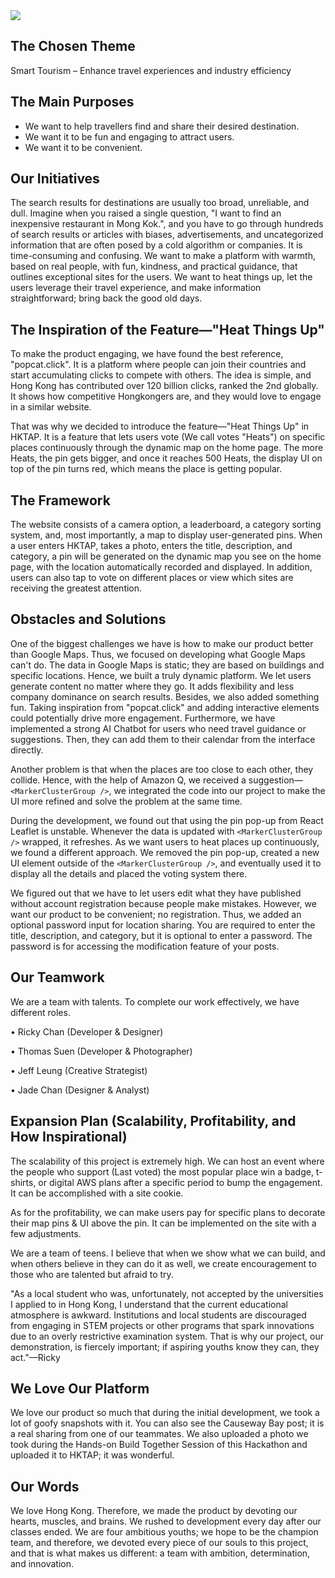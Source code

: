 <img src="https://d112y698adiu2z.cloudfront.net/photos/production/software_photos/003/774/908/datas/original.png">

## The Chosen Theme
Smart Tourism – Enhance travel experiences and industry efficiency

## The Main Purposes
- We want to help travellers find and share their desired destination.
- We want it to be fun and engaging to attract users.
- We want it to be convenient.

## Our Initiatives
The search results for destinations are usually too broad, unreliable, and dull. Imagine when you raised a single question, "I want to find an inexpensive restaurant in Mong Kok.", and you have to go through hundreds of search results or articles with biases, advertisements, and uncategorized information that are often posed by a cold algorithm or companies. It is time-consuming and confusing. We want to make a platform with warmth, based on real people, with fun, kindness, and practical guidance, that outlines exceptional sites for the users. We want to heat things up, let the users leverage their travel experience, and make information straightforward; bring back the good old days.

## The Inspiration of the Feature—"Heat Things Up"
To make the product engaging, we have found the best reference, "popcat.click". It is a platform where people can join their countries and start accumulating clicks to compete with others. The idea is simple, and Hong Kong has contributed over 120 billion clicks, ranked the 2nd globally. It shows how competitive Hongkongers are, and they would love to engage in a similar website.

That was why we decided to introduce the feature—"Heat Things Up" in HKTAP. It is a feature that lets users vote (We call votes "Heats") on specific places continuously through the dynamic map on the home page. The more Heats, the pin gets bigger, and once it reaches 500 Heats, the display UI on top of the pin turns red, which means the place is getting popular.

## The Framework
The website consists of a camera option, a leaderboard, a category sorting system, and, most importantly, a map to display user-generated pins. When a user enters HKTAP, takes a photo, enters the title, description, and category, a pin will be generated on the dynamic map you see on the home page, with the location automatically recorded and displayed. In addition, users can also tap to vote on different places or view which sites are receiving the greatest attention.

## Obstacles and Solutions
One of the biggest challenges we have is how to make our product better than Google Maps. Thus, we focused on developing what Google Maps can't do. The data in Google Maps is static; they are based on buildings and specific locations. Hence, we built a truly dynamic platform. We let users generate content no matter where they go. It adds flexibility and less company dominance on search results. Besides, we also added something fun. Taking inspiration from "popcat.click" and adding interactive elements could potentially drive more engagement. Furthermore, we have implemented a strong AI Chatbot for users who need travel guidance or suggestions. Then, they can add them to their calendar from the interface directly.

Another problem is that when the places are too close to each other, they collide. Hence, with the help of Amazon Q, we received a suggestion—`<MarkerClusterGroup />`, we integrated the code into our project to make the UI more refined and solve the problem at the same time.

During the development, we found out that using the pin pop-up from React Leaflet is unstable. Whenever the data is updated with `<MarkerClusterGroup />` wrapped, it refreshes. As we want users to heat places up continuously, we found a different approach. We removed the pin pop-up, created a new UI element outside of the `<MarkerClusterGroup />`, and eventually used it to display all the details and placed the voting system there.

We figured out that we have to let users edit what they have published without account registration because people make mistakes. However, we want our product to be convenient; no registration. Thus, we added an optional password input for location sharing. You are required to enter the title, description, and category, but it is optional to enter a password. The password is for accessing the modification feature of your posts.

## Our Teamwork
We are a team with talents. To complete our work effectively, we have different roles.

• Ricky Chan (Developer & Designer)

• Thomas Suen (Developer & Photographer)

• Jeff Leung (Creative Strategist)

• Jade Chan (Designer & Analyst)

## Expansion Plan (Scalability, Profitability, and How Inspirational)
The scalability of this project is extremely high. We can host an event where the people who support (Last voted) the most popular place win a badge, t-shirts, or digital AWS plans after a specific period to bump the engagement. It can be accomplished with a site cookie. 

As for the profitability, we can make users pay for specific plans to decorate their map pins & UI above the pin. It can be implemented on the site with a few adjustments.

We are a team of teens. I believe that when we show what we can build, and when others believe in they can do it as well, we create encouragement to those who are talented but afraid to try.

"As a local student who was, unfortunately, not accepted by the universities I applied to in Hong Kong, I understand that the current educational atmosphere is awkward. Institutions and local students are discouraged from engaging in STEM projects or other programs that spark innovations due to an overly restrictive examination system. That is why our project, our demonstration, is fiercely important; if aspiring youths know they can, they act."—Ricky

## We Love Our Platform
We love our product so much that during the initial development, we took a lot of goofy snapshots with it. You can also see the Causeway Bay post; it is a real sharing from one of our teammates. We also uploaded a photo we took during the Hands-on Build Together Session of this Hackathon and uploaded it to HKTAP; it was wonderful.

## Our Words
We love Hong Kong. Therefore, we made the product by devoting our hearts, muscles, and brains. We rushed to development every day after our classes ended. We are four ambitious youths; we hope to be the champion team, and therefore, we devoted every piece of our souls to this project, and that is what makes us different: a team with ambition, determination, and innovation.
